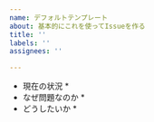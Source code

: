 ```yaml
---
name: デフォルトテンプレート
about: 基本的にこれを使ってIssueを作る
title: ''
labels: ''
assignees: ''

---
```


* 現在の状況
  *
* なぜ問題なのか
  *
* どうしたいか
  *
